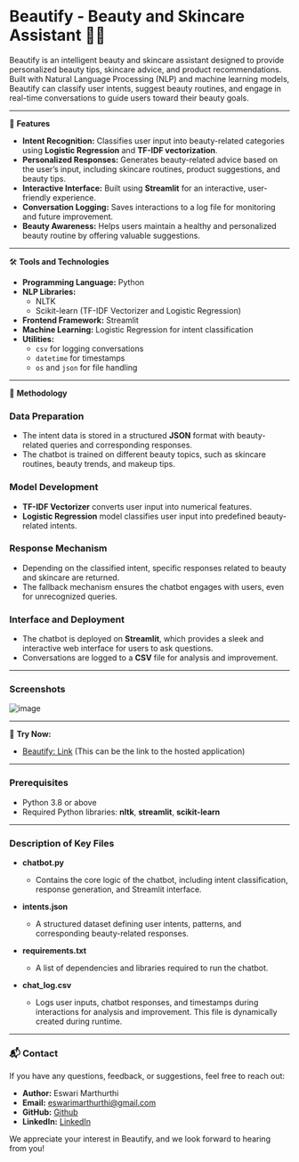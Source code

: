 # Beautify - Beauty and Skincare Assistant 🤖💅

Beautify is an intelligent beauty and skincare assistant designed to provide personalized beauty tips, skincare advice, and product recommendations. Built with Natural Language Processing (NLP) and machine learning models, Beautify can classify user intents, suggest beauty routines, and engage in real-time conversations to guide users toward their beauty goals.

---

🚀 **Features**

- **Intent Recognition:** Classifies user input into beauty-related categories using **Logistic Regression** and **TF-IDF vectorization**.
- **Personalized Responses:** Generates beauty-related advice based on the user’s input, including skincare routines, product suggestions, and beauty tips.
- **Interactive Interface:** Built using **Streamlit** for an interactive, user-friendly experience.
- **Conversation Logging:** Saves interactions to a log file for monitoring and future improvement.
- **Beauty Awareness:** Helps users maintain a healthy and personalized beauty routine by offering valuable suggestions.

---

🛠️ **Tools and Technologies**

- **Programming Language:** Python
- **NLP Libraries:**
  - NLTK
  - Scikit-learn (TF-IDF Vectorizer and Logistic Regression)
- **Frontend Framework:** Streamlit
- **Machine Learning:** Logistic Regression for intent classification
- **Utilities:**
  - `csv` for logging conversations
  - `datetime` for timestamps
  - `os` and `json` for file handling

---

🧠 **Methodology**

### **Data Preparation**

- The intent data is stored in a structured **JSON** format with beauty-related queries and corresponding responses.
- The chatbot is trained on different beauty topics, such as skincare routines, beauty trends, and makeup tips.

### **Model Development**

- **TF-IDF Vectorizer** converts user input into numerical features.
- **Logistic Regression** model classifies user input into predefined beauty-related intents.

### **Response Mechanism**

- Depending on the classified intent, specific responses related to beauty and skincare are returned.
- The fallback mechanism ensures the chatbot engages with users, even for unrecognized queries.

### **Interface and Deployment**

- The chatbot is deployed on **Streamlit**, which provides a sleek and interactive web interface for users to ask questions.
- Conversations are logged to a **CSV** file for analysis and improvement.

---

### **Screenshots**

![image](https://github.com/user-attachments/assets/8bae26f0-19ed-4d60-8c9d-5266704c00b0)


---

🤖 **Try Now:**
- [Beautify: Link](https://beautify-an-intent-based-chatbot-cfk7z55rqzuv9cyaj6mrzy.streamlit.app/) (This can be the link to the hosted application)

---

### **Prerequisites**

- Python 3.8 or above
- Required Python libraries: **nltk**, **streamlit**, **scikit-learn**

---

### **Description of Key Files**

- **chatbot.py**
  - Contains the core logic of the chatbot, including intent classification, response generation, and Streamlit interface.
  
- **intents.json**
  - A structured dataset defining user intents, patterns, and corresponding beauty-related responses.

- **requirements.txt**
  - A list of dependencies and libraries required to run the chatbot.

- **chat_log.csv**
  - Logs user inputs, chatbot responses, and timestamps during interactions for analysis and improvement. This file is dynamically created during runtime.

---

### **📬 Contact**

If you have any questions, feedback, or suggestions, feel free to reach out:

- **Author:** Eswari Marthurthi
- **Email:** eswarimarthurthi@gmail.com
- **GitHub:** [Github](https://github.com/Aanshies)
- **LinkedIn:** [LinkedIn](https://www.linkedin.com/in/eswari-marthurthi-74a8a9286)

We appreciate your interest in Beautify, and we look forward to hearing from you!

